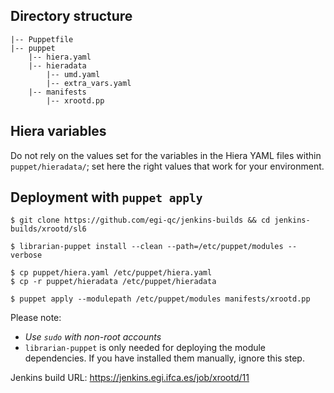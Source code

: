 ## Directory structure

    |-- Puppetfile
    |-- puppet
        |-- hiera.yaml
        |-- hieradata
            |-- umd.yaml
            |-- extra_vars.yaml
        |-- manifests
            |-- xrootd.pp

## Hiera variables

Do not rely on the values set for the variables in the Hiera YAML files 
within `puppet/hieradata/`; set here the right values that work for your
environment.

## Deployment with `puppet apply`

    $ git clone https://github.com/egi-qc/jenkins-builds && cd jenkins-builds/xrootd/sl6
    
    $ librarian-puppet install --clean --path=/etc/puppet/modules --verbose
    
    $ cp puppet/hiera.yaml /etc/puppet/hiera.yaml
    $ cp -r puppet/hieradata /etc/puppet/hieradata
    
    $ puppet apply --modulepath /etc/puppet/modules manifests/xrootd.pp

Please note:
  - _Use `sudo` with non-root accounts_
  - `librarian-puppet` is only needed for deploying the module dependencies. If you
    have installed them manually, ignore this step.


Jenkins build URL: https://jenkins.egi.ifca.es/job/xrootd/11
